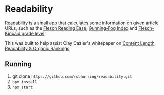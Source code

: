 # Readability

Readability is a small app that calculates some information on given article URLs, such as the [Flesch Reading Ease](http://en.wikipedia.org/wiki/Flesch%E2%80%93Kincaid_readability_tests), [Gunning-Fog Index](http://en.wikipedia.org/wiki/Gunning_fog_index) and [Flesch-Kincaid grade level](http://en.wikipedia.org/wiki/Flesch%E2%80%93Kincaid_readability_tests#Flesch.E2.80.93Kincaid_Grade_Level).

This was built to help assist Clay Cazier's whitepaper on [Content Length, Readability & Organic Rankings](http://www.pmdigital.com/blog/2014/01/content-length-readability-organic-rankings/)

## Running

1. git clone `https://github.com/robhurring/readability.git`
2. `npm install`
3. `npm start`


